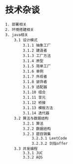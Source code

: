 # 技术杂谈
    1. 部署相关
    2. 环境搭建相关
    3. java相关
        3.1 设计模式
            3.1.1 抽象工厂
            3.1.2 建造者
            3.1.3 工厂方法
            3.1.4 原型
            3.1.5 简单工厂
            3.1.6 单例
            3.1.7 外观者
            3.1.8 装饰者
            3.1.9 适配器
            3.1.10 组合
            3.1.11 享元
            3.1.12 桥接
            3.1.13 模板方法
            3.1.14 迭代器
        3.2 算法与数据结构
            3.2.1 算法
            3.2.2 数据结构
            3.2.3 题目锦集
                3.2.3.1 LeetCode
                3.2.3.2 剑指offer
        3.3 并发编程
            3.3.1 JUC
            3.3.2 AQS


